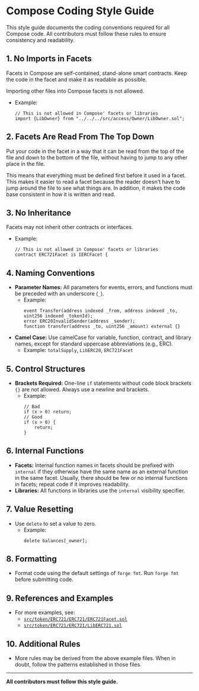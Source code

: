 # Compose Coding Style Guide

This style guide documents the coding conventions required for all Compose code. All contributors must follow these rules to ensure consistency and readability.


## 1. No Imports in Facets
Facets in Compose are self-contained, stand-alone smart contracts. Keep the code in the facet and make it as readable as possible.

Importing other files into Compose facets is not allowed.
- Example:
  ```solidity
  // This is not allowed in Compose' facets or libraries
  import {LibOwner} from "../../../src/access/Owner/LibOwner.sol";
  ```

## 2. Facets Are Read From The Top Down
Put your code in the facet in a way that it can be read from the top of the file and down to the bottom of the file, without having to jump to any other place in the file.

This means that everything must be defined first before it used in a facet. This makes it easier to read a facet because the reader doesn't have to jump around the file to see what things are. In addition, it makes the code base consistent in how it is written and read.

## 3. No Inheritance

Facets may not inherit other contracts or interfaces.

- Example:
  ```solidity
  // This is not allowed in Compose' facets or libraries
  contract ERC721Facet is IERCFacet {
  ```

## 4. Naming Conventions
- **Parameter Names:** All parameters for events, errors, and functions must be preceded with an underscore (`_`).
  - Example:
    ```solidity
    event Transfer(address indexed _from, address indexed _to, uint256 indexed _tokenId);
    error ERC20InvalidSender(address _sender);
    function transfer(address _to, uint256 _amount) external {}
    ```
- **Camel Case:** Use camelCase for variable, function, contract, and library names, except for standard uppercase abbreviations (e.g., ERC).
  - Example: `totalSupply`, `LibERC20`, `ERC721Facet`

## 5. Control Structures
- **Brackets Required:** One-line `if` statements without code block brackets `{}` are not allowed. Always use a newline and brackets.
  - Example:
    ```solidity
    // Bad
    if (x > 0) return;
    // Good
    if (x > 0) {
        return;
    }
    ```

## 6. Internal Functions
- **Facets:** Internal function names in facets should be prefixed with `internal` if they otherwise have the same name as an external function in the same facet. Usually, there should be few or no internal functions in facets; repeat code if it improves readability.
- **Libraries:** All functions in libraries use the `internal` visibility specifier. 

## 7. Value Resetting
- Use `delete` to set a value to zero.
  - Example:
    ```solidity
    delete balances[_owner];
    ```

## 8. Formatting
- Format code using the default settings of `forge fmt`. Run `forge fmt` before submitting code.

## 9. References and Examples
- For more examples, see:
  - [`src/token/ERC721/ERC721/ERC721Facet.sol`](src/token/ERC721/ERC721/ERC721Facet.sol)
  - [`src/token/ERC721/ERC721/LibERC721.sol`](src/token/ERC721/ERC721/LibERC721.sol)

## 10. Additional Rules
- More rules may be derived from the above example files. When in doubt, follow the patterns established in those files.

---

**All contributors must follow this style guide.**
